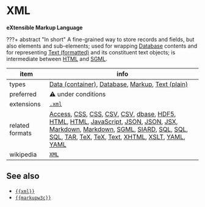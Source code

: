 

# XML

**eXtensible Markup Language**

???+ abstract "In short"
    A fine-grained way to store records and fields, but also elements and sub-elements; used for wrapping [Database](../dataTypes/database.md) contents and for representing [Text (formatted)](../dataTypes/textFormatted.md) and its constituent text objects;  is intermediate between [HTML](../fileFormats/html.md) and [SGML](../fileFormats/sgml.md). 

item | info
--- | ---
types | [Data (container)](../dataTypes/dataContainer.md), [Database](../dataTypes/database.md), [Markup](../dataTypes/markup.md), [Text (plain)](../dataTypes/textPlain.md)
preferred | ⚠️ under conditions
extensions | [`.xml`](../extensions/xml.md)
related formats | [Access](../fileFormats/access.md), [CSS](../fileFormats/css.md), [CSS](../fileFormats/css.md), [CSV](../fileFormats/csv.md), [CSV](../fileFormats/csv.md), [dbase](../fileFormats/dbase.md), [HDF5](../fileFormats/hdf5.md), [HTML](../fileFormats/html.md), [HTML](../fileFormats/html.md), [JavaScript](../fileFormats/javascript.md), [JSON](../fileFormats/json.md), [JSON](../fileFormats/json.md), [JSX](../fileFormats/jsx.md), [Markdown](../fileFormats/markdown.md), [Markdown](../fileFormats/markdown.md), [SGML](../fileFormats/sgml.md), [SIARD](../fileFormats/siard.md), [SQL](../fileFormats/sql.md), [SQL](../fileFormats/sql.md), [SQL](../fileFormats/sql.md), [TAR](../fileFormats/tar.md), [TeX](../fileFormats/tex.md), [TeX](../fileFormats/tex.md), [Text](../fileFormats/text.md), [XHTML](../fileFormats/xhtml.md), [XSLT](../fileFormats/xslt.md), [YAML](../fileFormats/yaml.md), [YAML](../fileFormats/yaml.md)
wikipedia | [`XML`]({{wikipedia}}/XML)



## See also
*   [`{{xml}}`]({{xml}})
*   [`{{markupw3c}}`]({{markupw3c}})



